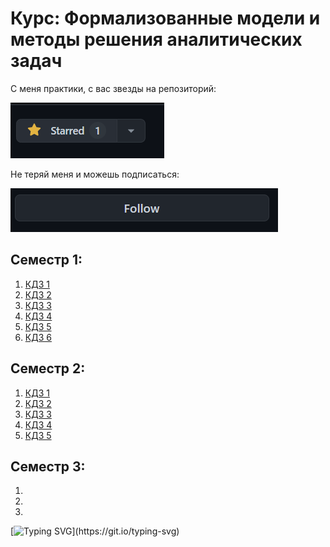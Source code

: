 # Курс: Формализованные модели и методы решения аналитических задач

С меня практики, с вас звезды на репозиторий:

![img.png](img.png)

Не теряй меня и можешь подписаться:

![img_1.png](img_1.png)

## Семестр 1:
1. [КДЗ 1](https://github.com/AndrewKom/For_Ser/tree/master/Semester%201/Lab1)
2. [КДЗ 2](https://github.com/AndrewKom/For_Ser/tree/master/Semester%201/Lab2)
3. [КДЗ 3](https://github.com/AndrewKom/For_Ser/tree/master/Semester%201/Lab3)
4. [КДЗ 4](https://github.com/AndrewKom/For_Ser/tree/master/Semester%201/Lab4)
5. [КДЗ 5](https://github.com/AndrewKom/For_Ser/tree/master/Semester%201/Lab5)
6. [КДЗ 6](https://github.com/AndrewKom/For_Ser/tree/master/Semester%201/Lab6)

## Семестр 2:
1. [КДЗ 1](https://github.com/AndrewKom/For_Ser/tree/master/Semester%202/Lab1)
2. [КДЗ 2](https://github.com/AndrewKom/For_Ser/tree/master/Semester%202/Lab2)
3. [КДЗ 3](https://github.com/AndrewKom/For_Ser/tree/master/Semester%202/Lab3)
4. [КДЗ 4](https://github.com/AndrewKom/For_Ser/tree/master/Semester%202/Lab4)
5. [КДЗ 5](https://github.com/AndrewKom/For_Ser/tree/master/Semester%202/Lab5)


## Семестр 3:
1. 
2. 
3. 

[![Typing SVG](https://readme-typing-svg.herokuapp.com?font=Fira+Code&weight=500&size=30&pause=1000&color=F70000&center=true&random=false&width=435&lines=%D0%9F%D0%BE%D0%B4%D0%BF%D0%B8%D1%81%D0%BA%D0%B0!;%D0%97%D0%B2%D0%B5%D0%B7%D0%B4%D0%B0!)](https://git.io/typing-svg)
